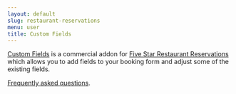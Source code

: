 ```yaml
---
layout: default
slug: restaurant-reservations
menu: user
title: Custom Fields 
---
```

[Custom Fields](https://www.fivestarplugins.com/plugins/five-star-restaurant-reservations/custom-fields/) is a commercial addon for [Five Star Restaurant Reservations](https://www.fivestarplugins.com/plugins/five-star-restaurant-reservations/) which allows you to add fields to your booking form and adjust some of the existing fields.

[Frequently asked questions](faq).
